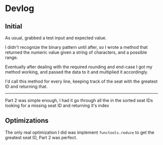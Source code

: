 # Devlog

## Initial

As usual, grabbed a test input and expected value.

I didn't recognize the binary pattern until after, so I wrote a method that returned the numeric value given a string of characters, and a possible range.

Eventually after dealing with the required rounding and end-case I got my method working, and passed the data to it and multiplied it accordingly.

I'd call this method for every line, keeping track of the seat with the greatest ID and returning that.

***

Part 2 was simple enough, I had it go through all the in the sorted seat IDs looking for a missing seat ID and returning it's index

## Optimizations

The only real optimization I did was implement `functools.reduce` to get the greatest seat ID, Part 2 was perfect.
